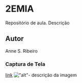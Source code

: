 # 2EMIA
Repositório de aula.
Descrição
## Autor
Anne S. Ribeiro
### Captura de Tela
[link](linkurl1)
!["alt"- descrição da imagem](![image](https://user-images.githubusercontent.com/84384217/193802737-a292b485-5c40-4810-9370-9f74a28da7ac.png)
)
